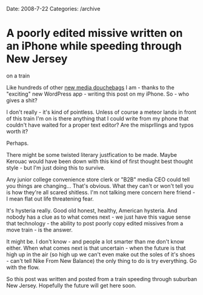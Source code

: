 Date: 2008-7-22
Categories: /archive

# A poorly edited missive written on an iPhone while speeding through New Jersey
  on a train

Like hundreds of other <a href="http://www.youtube.com/watch?v=zSP8xm_gaK4" target="_blank">new media douchebags</a> I am - thanks to the "exciting" new WordPress app - writing this post on my iPhone. So - who gives a shit?

I don't really - it's kind of pointless. Unless of course a meteor lands in front of this train I'm on is there anything that I could write from my phone that couldn't have waited for a proper text editor? Are the misprllings and typos worth it?

Perhaps.

There might be some twisted literary justfication to be made.  Maybe Kerouac would have been down with this kind of first thought best thought style - but I'm just doing this to survive.

Any junior college convenience store clerk or "B2B" media CEO could tell you things are changing... That's obvious. What they can't or won't tell you is how they're all scared shitless. I'm not talking mere concern here friend - I mean flat out life threatening fear.

It's hysteria really. Good old honest, healthy, American hysteria. And nobody has a clue as to what comes next - we just have this vague sense that technology - the ability to post poorly copy edited missives from a move train - is the answer.

It might be. I don't know - and people a lot smarter than me don't know either. When what comes next is that uncertain - when the future is that high up in the air (so high up we can't even make out the soles of it's shoes - can't tell Nike From New Balance) the only thing to do is try everything. Go with the flow.

So this post was written and posted from a train speeding through suburban New Jersey. Hopefully the future will get here soon.

<a href="http://mturro.bluepear.org/wp-content/uploads/2008/07/p-640-480-02934c6a-2fc2-4bba-b3aa-1b6be5ab070d.jpeg">
</a>
